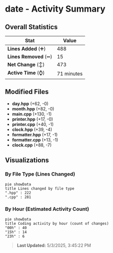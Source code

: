 # date - Activity Summary 

## Overall Statistics

| Stat                   | Value                                                             |
| ---------------------- | ----------------------------------------------------------------- |
| **Lines Added** (➕)   | 488                                          |
| **Lines Removed** (➖) | 15                                        |
| **Net Change** (↕)    | 473                |
| **Active Time** (⌚)   | 71 minutes |


## Modified Files
- **day.hpp** (+62, -0)
- **month.hpp** (+82, -0)
- **main.cpp** (+130, -1)
- **printer.hpp** (+17, -0)
- **printer.cpp** (+40, -1)
- **clock.hpp** (+39, -4)
- **formatter.hpp** (+17, -1)
- **formatter.cpp** (+13, -1)
- **clock.cpp** (+88, -7)

## Visualizations

### By File Type (Lines Changed)

```mermaid
pie showData
title Lines changed by file type
".hpp" : 222
".cpp" : 281
```

### By Hour (Estimated Activity Count)

```mermaid
pie showData
title Coding activity by hour (count of changes)
"00h" : 40
"15h" : 14
"23h" : 6
```


> **Last Updated:** 5/3/2025, 3:45:22 PM